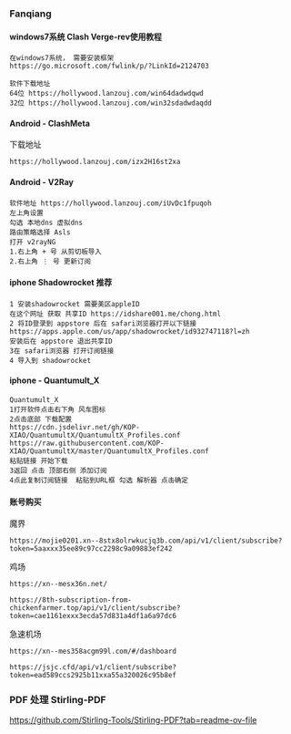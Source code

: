 ### Fanqiang
#### windows7系统 Clash Verge-rev使用教程
```
在windows7系统， 需要安装框架
https://go.microsoft.com/fwlink/p/?LinkId=2124703

软件下载地址   
64位 https://hollywood.lanzouj.com/win64dadwdqwd
32位 https://hollywood.lanzouj.com/win32sdadwdaqdd
```
#### Android - ClashMeta
下载地址
```
https://hollywood.lanzouj.com/izx2H16st2xa
```
#### Android - V2Ray 
```
软件地址 https://hollywood.lanzouj.com/iUvDc1fpuqoh
左上角设置
勾选 本地dns 虚拟dns
路由策略选择 Asls
打开 v2rayNG
1.右上角 + 号 从剪切板导入
2.右上角 ⋮ 号 更新订阅
```
#### iphone Shadowrocket 推荐
```
1 安装shadowrocket 需要美区appleID
在这个网址 获取 共享ID https://idshare001.me/chong.html
2 将ID登录到 appstore 后在 safari浏览器打开以下链接
https://apps.apple.com/us/app/shadowrocket/id932747118?l=zh
安装后在 appstore 退出共享ID
3在 safari浏览器 打开订阅链接
4 导入到 shadowrocket
```
#### iphone - Quantumult_X

```
Quantumult_X
1打开软件点击右下角 风车图标
2点击底部 下载配置
https://cdn.jsdelivr.net/gh/KOP-XIAO/QuantumultX/QuantumultX_Profiles.conf
https://raw.githubusercontent.com/KOP-XIAO/QuantumultX/master/QuantumultX_Profiles.conf
粘贴链接 开始下载
3返回 点击 顶部右侧 添加订阅
4点此复制订阅链接  粘贴到URL框 勾选 解析器 点击确定
```
#### 账号购买
魔界
```
https://mojie0201.xn--8stx8olrwkucjq3b.com/api/v1/client/subscribe?token=5aaxxx35ee89c97cc2298c9a09883ef242
```
鸡场
```
https://xn--mesx36n.net/
```
```
https://8th-subscription-from-chickenfarmer.top/api/v1/client/subscribe?token=cae1161exxx3ecda57d831a4df1a6a97dc6
```
急速机场
```
https://xn--mes358acgm99l.com/#/dashboard

```
```
https://jsjc.cfd/api/v1/client/subscribe?token=ead589ccs2925b11xxa55a320026c95b8ef
```
### PDF 处理 Stirling-PDF
https://github.com/Stirling-Tools/Stirling-PDF?tab=readme-ov-file

